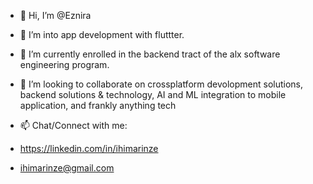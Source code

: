 - 👋 Hi, I’m @Eznira
- 👀 I’m into app development with fluttter. 
- 🌱 I’m currently enrolled in the backend tract of the alx software engineering program.
- 💞️ I’m looking to collaborate on crossplatform devolopment solutions, backend solutions & technology, AI and ML integration to mobile application, and frankly anything tech

- 📫 Chat/Connect with me:
- https://linkedin.com/in/ihimarinze
- ihimarinze@gmail.com

<!---
Eznira/Eznira is a ✨ special ✨ repository because its `README.md` (this file) appears on your GitHub profile.
You can click the Preview link to take a look at your changes.
--->
